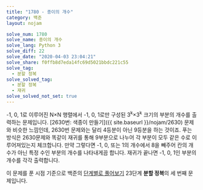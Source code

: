 ```yaml
---
title: "1780 - 종이의 개수"
category: 백준
layout: nojam

solve_num: 1780
solve_name: 종이의 개수
solve_lang: Python 3
solve_diff: 22
solve_date: "2020-04-03 23:04:21"
solve_share: f0ffb8d7eda14fc69d5021bbdc221c55
solve_tag:
  - 분할 정복
solve_solved_tag:
  - 분할 정복
  - 재귀
solve_solved_not_set: true
---
```


-1, 0, 1로 이루어진 N×N 행렬에서 -1, 0, 1로만 구성된 3<sup>k</sup>×3<sup>k</sup> 크기의 부분의 개수를 출력하는 문제입니다. [2630번: 색종이 만들기]({{ site.baseurl }}/nojam/2630) 문제와 비슷한 느낌인데, 2630번 문제와는 달리 4등분이 아닌 9등분을 하는 것이죠. 푸는 방식은 2630문제와 똑같이 재귀를 통해 9부분으로 나누어 각 부분이 모두 같은 수로 이루어져있는지 체크합니다. 만약 그렇다면 -1, 0, 또는 1의 개수에서 8을 빼주어 칸의 개수가 아닌 특정 수인 부분의 개수를 나타내게끔 합니다. 재귀가 끝나면 -1, 0, 1인 부분의 개수를 각각 출력합니다.

이 문제를 푼 시점 기준으로 백준의 [단계별로 풀어보기](http://noj.am/p/s) 23단계 **분할 정복**의 세 번째 문제입니다.
